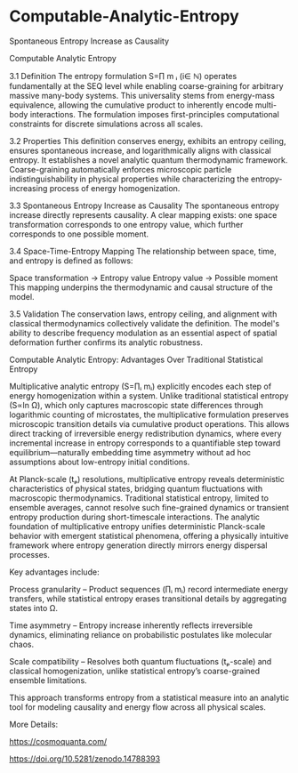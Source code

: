 # Computable-Analytic-Entropy

Spontaneous Entropy Increase as Causality

Computable Analytic Entropy

3.1 Definition
The entropy formulation S=∏ m ᵢ (i∈ ℕ) operates fundamentally at the SEQ level while enabling coarse-graining for arbitrary massive many-body systems. This universality stems from energy-mass equivalence, allowing the cumulative product to inherently encode multi-body interactions. The formulation imposes first-principles computational constraints for discrete simulations across all scales.

3.2 Properties
This definition conserves energy, exhibits an entropy ceiling, ensures spontaneous increase, and logarithmically aligns with classical entropy. It establishes a novel analytic quantum thermodynamic framework. Coarse-graining automatically enforces microscopic particle indistinguishability in physical properties while characterizing the entropy-increasing process of energy homogenization.

3.3 Spontaneous Entropy Increase as Causality
The spontaneous entropy increase directly represents causality. A clear mapping exists: one space transformation corresponds to one entropy value, which further corresponds to one possible moment.

3.4 Space-Time-Entropy Mapping
The relationship between space, time, and entropy is defined as follows:

Space transformation → Entropy value
Entropy value → Possible moment
This mapping underpins the thermodynamic and causal structure of the model.

3.5 Validation
The conservation laws, entropy ceiling, and alignment with classical thermodynamics collectively validate the definition. The model's ability to describe frequency modulation as an essential aspect of spatial deformation further confirms its analytic robustness.

Computable Analytic Entropy: Advantages Over Traditional Statistical Entropy

Multiplicative analytic entropy (S=∏ᵢ mᵢ) explicitly encodes each step of energy homogenization within a system. Unlike traditional statistical entropy (S∝ln Ω), which only captures macroscopic state differences through logarithmic counting of microstates, the multiplicative formulation preserves microscopic transition details via cumulative product operations. This allows direct tracking of irreversible energy redistribution dynamics, where every incremental increase in entropy corresponds to a quantifiable step toward equilibrium—naturally embedding time asymmetry without ad hoc assumptions about low-entropy initial conditions.

At Planck-scale (tₚ) resolutions, multiplicative entropy reveals deterministic characteristics of physical states, bridging quantum fluctuations with macroscopic thermodynamics. Traditional statistical entropy, limited to ensemble averages, cannot resolve such fine-grained dynamics or transient entropy production during short-timescale interactions. The analytic foundation of multiplicative entropy unifies deterministic Planck-scale behavior with emergent statistical phenomena, offering a physically intuitive framework where entropy generation directly mirrors energy dispersal processes.

Key advantages include:

Process granularity – Product sequences (∏ᵢ mᵢ) record intermediate energy transfers, while statistical entropy erases transitional details by aggregating states into Ω.

Time asymmetry – Entropy increase inherently reflects irreversible dynamics, eliminating reliance on probabilistic postulates like molecular chaos.

Scale compatibility – Resolves both quantum fluctuations (tₚ-scale) and classical homogenization, unlike statistical entropy’s coarse-grained ensemble limitations.

This approach transforms entropy from a statistical measure into an analytic tool for modeling causality and energy flow across all physical scales.

More Details: 

https://cosmoquanta.com/

https://doi.org/10.5281/zenodo.14788393

